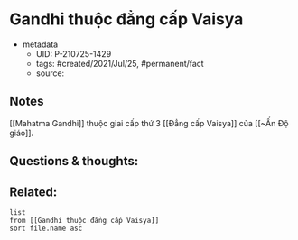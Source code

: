 # Gandhi thuộc đẳng cấp Vaisya

- metadata
	- UID: P-210725-1429
	- tags: #created/2021/Jul/25, #permanent/fact 
	- source: 

## Notes
[[Mahatma Gandhi]] thuộc giai cấp thứ 3 [[Đẳng cấp Vaisya]] của [[~Ấn Độ giáo]].

## Questions & thoughts:

## Related:
```dataview
list
from [[Gandhi thuộc đẳng cấp Vaisya]]
sort file.name asc
```
